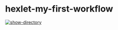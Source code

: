 # hexlet-my-first-workflow

[![show-directory](https://github.com/underway336/hexlet-my-first-workflow/actions/workflows/show-directory.yml/badge.svg)](https://github.com/underway336/hexlet-my-first-workflow/actions/workflows/show-directory.yml)
